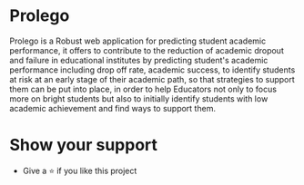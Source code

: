# Prolego

Prolego is a Robust web application for predicting student academic performance, it offers to contribute to the reduction of academic dropout and failure in educational institutes by predicting student's academic performance including drop off rate, academic success, to identify students at risk at an early stage of their academic path, so that strategies to support them can be put into place, in order to help Educators not only to focus more on bright students but also to initially identify students with low academic achievement and find ways to support them.

# Show your support

- Give a :star: if you like this project
